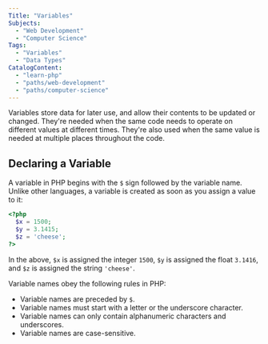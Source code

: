 ```yaml
---
Title: "Variables"
Subjects:
  - "Web Development"
  - "Computer Science"
Tags: 
  - "Variables"
  - "Data Types"
CatalogContent:
  - "learn-php"
  - "paths/web-development"
  - "paths/computer-science"
---
```


Variables store data for later use, and allow their contents to be updated or changed. They're needed when the same code needs to operate on different values at different times. They're also used when the same value is needed at multiple places throughout the code.

## Declaring a Variable

A variable in PHP begins with the `$` sign followed by the variable name. Unlike other languages, a variable is created as soon as you assign a value to it:

```php
<?php
  $x = 1500;
  $y = 3.1415;
  $z = 'cheese';
?>
```

In the above, `$x` is assigned the integer `1500`, `$y` is assigned the float `3.1416`, and `$z` is assigned the string `'cheese'`.

Variable names obey the following rules in PHP:
- Variable names are preceded by `$`.
- Variable names must start with a letter or the underscore character.
- Variable names can only contain alphanumeric characters and underscores.
- Variable names are case-sensitive.






